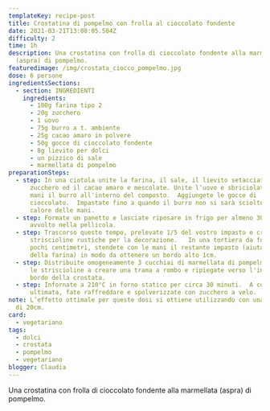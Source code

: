 ```yaml
---
templateKey: recipe-post
title: Crostatina di pompelmo con frolla al cioccolato fondente
date: 2021-03-21T13:08:05.504Z
difficulty: 2
time: 1h
description: Una crostatina con frolla di cioccolato fondente alla marmellata
  (aspra) di pompelmo.
featuredimage: /img/crostata_ciocco_pompelmo.jpg
dose: 6 persone
ingredientsSections:
  - section: INGREDIENTI
    ingredients:
      - 100g farina tipo 2
      - 20g zucchero
      - 1 uovo
      - 75g burro a t. ambiente
      - 25g cacao amaro in polvere
      - 50g gocce di cioccolato fondente
      - 8g lievito per dolci
      - un pizzico di sale
      - marmellata di pompelmo
preparationSteps:
  - step: In una ciotola unite la farina, il sale, il lievito setacciato, lo
      zucchero ed il cacao amaro e mescolate. Unite l’uovo e sbriciolate con le
      mani il burro all'interno del composto.  Aggiungete le gocce di
      cioccolato.  Impastate fino a quando il burro non si sarà sciolto con il
      calore delle mani.
  - step: Formate un panetto e lasciate riposare in frigo per almeno 30 minuti
      avvolto nella pellicola.
  - step: Trascorso questo tempo, prelevate 1/5 del vostro impasto e create delle
      striscioline rustiche per la decorazione.   In una tortiera da forno alta
      pochi centimetri, stendete con le mani il restante impasto (aiutandovi con
      della farina) in modo da ottenere un bordo alto 1cm.
  - step: Distribuite omogeneamente 3 cucchiai di marmellata di pompelmo.  Disponete
      le striscioline a creare una trama a rombo e ripiegate verso l'interno il
      bordo della crostata.
  - step: Infornate a 210°C in forno statico per circa 30 minuti.  A cottura
      ultimata, fate raffreddare e spolverizzate con zucchero a velo.
note: L’effetto ottimale per queste dosi si ottiene utilizzando con una tortiera
  di 20cm.
card: 
  - vegetariano
tags:
  - dolci
  - crostata
  - pompelmo
  - vegetariano
blogger: Claudia
---
```

Una crostatina con frolla di cioccolato fondente alla marmellata (aspra) di pompelmo.